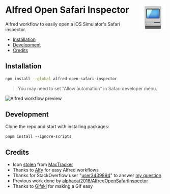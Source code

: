 <h1>
  <img src="https://github.com/m8finder/alfred-open-safari-inspector/raw/master/icon.png" align="right" height="80"/>
  <b>Alfred Open Safari Inspector</b>
</h1>

Alfred workflow to easily open a iOS Simulator's Safari inspector.

- [Installation](#installation)
- [Development](#development)
- [Credits](#credits)

## Installation

```bash
npm install --global alfred-open-safari-inspector
```

> You may need to set "Allow automation" in Safari developer menu.

![Alfred workflow preview](https://github.com/m8finder/alfred-open-safari-inspector/raw/master/preview.gif)

## Development

Clone the repo and start with installing packages:

```
pnpm install --ignore-scripts
```

## Credits

- Icon [stolen](https://www.macosicongallery.com/icons/mactracker-2019-07-22/) from
  [MacTracker](http://mactracker.ca/)
- Thanks to [Alfy](https://github.com/sindresorhus/alfy) for easy Alfred workflows
- Thanks for StackOverflow user
  "[user3439894](https://apple.stackexchange.com/users/115523/user3439894)" to answer
  [my question](https://apple.stackexchange.com/questions/391038/trying-to-access-safari-developer-tools-prints-access-not-allowed-1723/391048?noredirect=1#comment536095_391048)
- Previous work done by
  [alphacat2018/AlfredOpenSafariInspector](https://github.com/alphacat2018/AlfredOpenSafariInspector)
- Thanks to [Gifski](https://sindresorhus.com/gifski) for making a Gif easy

